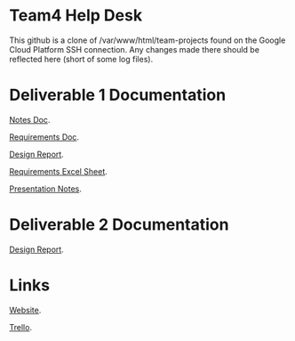 # Team4 Help Desk
This github is a clone of /var/www/html/team-projects found on the Google Cloud Platform SSH connection.
Any changes made there should be reflected here (short of some log files).

# Deliverable 1 Documentation
[Notes Doc](https://docs.google.com/document/d/1hxA8y80uuC4m_X78gpybCNT0ur6G8_B8W0bJle8Bcr4/edit).

[Requirements Doc](https://docs.google.com/document/d/1tqX8QV6r9QKlv6td7oc6RQcdIDH-gBwbWuK7V7I6mqs/edit).

[Design Report](https://docs.google.com/document/d/1IqV3Km9X4YeJe8D5Qb8RZJo-JfAGjeeBEkH2xC2TADs/edit).

[Requirements Excel Sheet](https://docs.google.com/spreadsheets/d/1infYdczgERDtilpW5ZBBQn28n8pQytVW_BZNQa0SJMk/edit?usp=sharing).

[Presentation Notes](https://docs.google.com/document/d/1jxY9o4sXIJEbjpOxexVy8Mop6APVvg3jnCnLRWSoI1k/edit?usp=sharing).

# Deliverable 2 Documentation
[Design Report](https://docs.google.com/document/d/1GnCbdIPNtMTis2uQ1nko3Zn0efKupmbbtM00PDJlLNU/edit?usp=sharing).

# Links
[Website](http://35.246.24.174/).

[Trello](https://trello.com/team4helpdeskapp).
